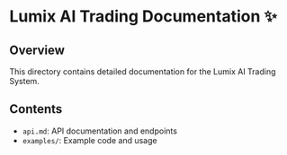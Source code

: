 # Lumix AI Trading Documentation ✨

## Overview
This directory contains detailed documentation for the Lumix AI Trading System.

## Contents
- `api.md`: API documentation and endpoints
- `examples/`: Example code and usage
